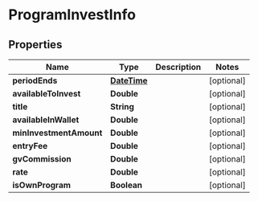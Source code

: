 
# ProgramInvestInfo

## Properties
Name | Type | Description | Notes
------------ | ------------- | ------------- | -------------
**periodEnds** | [**DateTime**](DateTime.md) |  |  [optional]
**availableToInvest** | **Double** |  |  [optional]
**title** | **String** |  |  [optional]
**availableInWallet** | **Double** |  |  [optional]
**minInvestmentAmount** | **Double** |  |  [optional]
**entryFee** | **Double** |  |  [optional]
**gvCommission** | **Double** |  |  [optional]
**rate** | **Double** |  |  [optional]
**isOwnProgram** | **Boolean** |  |  [optional]



